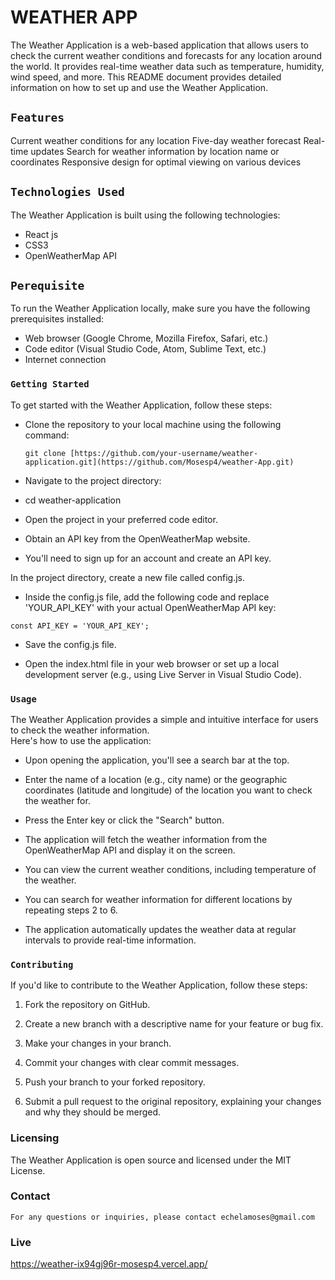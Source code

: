 # WEATHER APP

The Weather Application is a web-based application that allows users to check the current weather conditions and forecasts for any location around the world. It provides real-time weather data such as temperature, humidity, wind speed, and more. This README document provides detailed information on how to set up and use the Weather Application.

## `Features`

Current weather conditions for any location
Five-day weather forecast
Real-time updates
Search for weather information by location name or coordinates
Responsive design for optimal viewing on various devices

## `Technologies Used`

The Weather Application is built using the following technologies: <br />

- React js <br />
- CSS3 <br />
- OpenWeatherMap API <br />

## `Perequisite`

To run the Weather Application locally, make sure you have the following prerequisites installed:

- Web browser (Google Chrome, Mozilla Firefox, Safari, etc.) <br />
- Code editor (Visual Studio Code, Atom, Sublime Text, etc.) <br />
- Internet connection

### `Getting Started`

To get started with the Weather Application, follow these steps:

- Clone the repository to your local machine using the following command: <br />

  `git clone [https://github.com/your-username/weather-application.git](https://github.com/Mosesp4/weather-App.git)` <br />
- Navigate to the project directory: <br />
- cd weather-application <br />
- Open the project in your preferred code editor. <br />

- Obtain an API key from the OpenWeatherMap website. <br />
- You'll need to sign up for an account and create an API key. <br />

In the project directory, create a new file called config.js. <br />

- Inside the config.js file, add the following code and replace 'YOUR_API_KEY' with your actual OpenWeatherMap API key: <br />

`const API_KEY = 'YOUR_API_KEY';`

- Save the config.js file.

- Open the index.html file in your web browser or set up a local development server (e.g., using Live Server in Visual Studio Code).

### `Usage`

The Weather Application provides a simple and intuitive interface for users to check the weather information. <br /> 
Here's how to use the application: <br />

- Upon opening the application, you'll see a search bar at the top.

- Enter the name of a location (e.g., city name) or the geographic coordinates (latitude and longitude)
  of the location you want to check the weather for.

- Press the Enter key or click the "Search" button.

- The application will fetch the weather information from the OpenWeatherMap API and display it on the screen.

- You can view the current weather conditions, including temperature of the weather.

- You can search for weather information for different locations by repeating steps 2 to 6.

- The application automatically updates the weather data at regular intervals to provide real-time information.

### `Contributing`

If you'd like to contribute to the Weather Application, follow these steps:

1. Fork the repository on GitHub.

2. Create a new branch with a descriptive name for your feature or bug fix.

3. Make your changes in your branch.

4. Commit your changes with clear commit messages.

5. Push your branch to your forked repository.

6. Submit a pull request to the original repository, explaining your changes and why they should be merged.

### Licensing

The Weather Application is open source and licensed under the MIT License.

### Contact

`For any questions or inquiries, please contact echelamoses@gmail.com`

### Live
https://weather-ix94gj96r-mosesp4.vercel.app/


